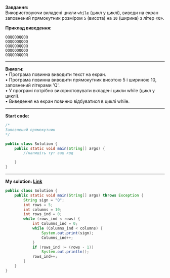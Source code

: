 **Завдання:**  
Використовуючи вкладені цикли `while` (цикл у циклі), виведи на екран заповнений прямокутник розміром `5` (висота) на `10` (ширина) з літер «`Q`».

**Приклад виведення:**
```
QQQQQQQQQQ
QQQQQQQQQQ
QQQQQQQQQQ
QQQQQQQQQQ
QQQQQQQQQQ
```

---

**Вимоги:**  
• Програма повинна виводити текст на екран.  
• Програма повинна виводити прямокутник висотою 5 і шириною 10, заповнений літерами 'Q'.  
• У програмі потрібно використовувати вкладені цикли while (цикл у циклі).  
• Виведення на екран повинно відбуватися в циклі while.

---

**Start code:**  
```java
/* 
Заповнений прямокутник
*/

public class Solution {
    public static void main(String[] args) {
        //напишіть тут ваш код

    }
}
```

---

**My solution: [Link](./src/Solution.java)**  
```java
public class Solution {
    public static void main(String[] args) throws Exception {
        String sign = "Q";
        int rows = 5;
        int columns = 10;
        int rows_ind = 0;
        while (rows_ind < rows) {
            int Columns_ind = 0;
            while (Columns_ind < columns) {
                System.out.print(sign);
                Columns_ind++;
            }
            if (rows_ind != (rows - 1))
                System.out.println();
            rows_ind++;
        }
    }
}
```